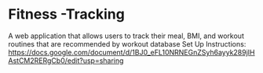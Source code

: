 # Fitness -Tracking
A web application that allows users to track their meal, BMI, and workout
routines that are recommended by workout database
Set Up Instructions: https://docs.google.com/document/d/1BJ0_eFL10NRNEGnZSyh6ayyk289jIHAstCM2RERgCb0/edit?usp=sharing
